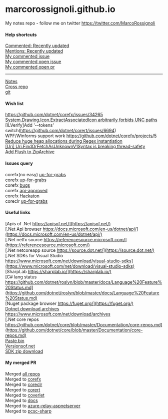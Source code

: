 # marcorossignoli.github.io
My notes repo - follow me on twitter <a href="https://twitter.com/MarcoRossignoli">https://twitter.com/MarcoRossignoli</a>

#### Help shortcuts

[Commented: Recently updated](https://github.com/issues?utf8=%E2%9C%93&q=commenter%3AMarcoRossignoli+sort%3Aupdated-desc+)  
[Mentions: Recently updated](https://github.com/issues?utf8=%E2%9C%93&q=mentions%3AMarcoRossignoli+sort%3Aupdated-desc+)  
[My commented issue](https://github.com/issues?utf8=%E2%9C%93&q=is%3Aissue+commenter%3AMarcoRossignoli+sort%3Aupdated-desc+)  
[My commented open issue](https://github.com/issues?q=is%3Aopen+is%3Aissue+commenter%3AMarcoRossignoli+sort%3Aupdated-desc)  
[My commented open pr](https://github.com/issues?utf8=%E2%9C%93&q=is%3Aopen+is%3Apr+commenter%3AMarcoRossignoli+sort%3Aupdated-desc+)  

---

[Notes](https://github.com/MarcoRossignoli/marcorossignoli.github.io/blob/master/docs/corefx/notes.md)  
[Cross repo](https://github.com/MarcoRossignoli/marcorossignoli.github.io/blob/master/docs/corefx/crossRepoManaged.md)  
[git](https://github.com/MarcoRossignoli/marcorossignoli.github.io/blob/master/docs/git/notes.md)  


#### Wish list
https://github.com/dotnet/corefx/issues/34265  
[System.Drawing.Icon.ExtractAssociatedIcon arbitrarily forbids UNC paths](https://github.com/dotnet/corefx/issues/34122)  
[ILVerify]Add '--tokens' switch(https://github.com/dotnet/corert/issues/6694)  
WPF/Winforms support work https://github.com/dotnet/corefx/projects/5  
[Reduce huge heap allocations during Regex instantiation](https://github.com/dotnet/corefx/issues/30507)  
[[Uri] Uri.FindOrFetchAsUnknownV1Syntax is breaking thread-safety](https://github.com/dotnet/corefx/issues/29360)  
[Add Flush to ZipArchive](https://github.com/dotnet/corefx/issues/25273#issuecomment-412282034)  


#### Issues query

corefx(no easy) [up-for-grabs](https://github.com/dotnet/corefx/issues?q=is%3Aissue+is%3Aopen+label%3Aup-for-grabs+-label%3Aeasy)  
corefx [up-for-grabs](https://github.com/dotnet/corefx/issues?q=is%3Aissue+is%3Aopen+label%3Aup-for-grabs)  
corefx [bugs](https://github.com/dotnet/corefx/issues?utf8=%E2%9C%93&q=is%3Aissue+is%3Aopen+label%3Abug)  
corefx [api-approved](https://github.com/dotnet/corefx/labels/api-approved)  
corefx [Hackaton](https://github.com/dotnet/corefx/issues?q=is%3Aissue+is%3Aopen+label%3AHackathon)  
coreclr [up-for-grabs](https://github.com/dotnet/coreclr/issues?q=is%3Aissue+is%3Aopen+label%3Aup-for-grabs)

#### Useful links

[Apis of .Net https://apisof.net/](https://apisof.net/)  
[.Net Api browser https://docs.microsoft.com/en-us/dotnet/api/](https://docs.microsoft.com/en-us/dotnet/api/)  
[.Net netfx source https://referencesource.microsoft.com/](https://referencesource.microsoft.com/)  
[.Net netcoreapp source https://source.dot.net/](https://source.dot.net/)  
[.Net SDKs for Visual Studio https://www.microsoft.com/net/download/visual-studio-sdks](https://www.microsoft.com/net/download/visual-studio-sdks)  
[SharpLab https://sharplab.io/](https://sharplab.io/)  
[C# lang status https://github.com/dotnet/roslyn/blob/master/docs/Language%20Feature%20Status.md](https://github.com/dotnet/roslyn/blob/master/docs/Language%20Feature%20Status.md)  
[Nuget package browser https://fuget.org/](https://fuget.org/)  
[Dotnet download archives https://www.microsoft.com/net/download/archives ](https://www.microsoft.com/net/download/archives)  
[.Net core repos https://github.com/dotnet/core/blob/master/Documentation/core-repos.md](https://github.com/dotnet/core/blob/master/Documentation/core-repos.md)  
[Paste bin](https://pastebin.com/)  
[Versionsof.net](https://versionsof.net)  
[SDK zip download](https://github.com/dotnet/core-sdk#installers-and-binaries)
#### My merged PR
  
Merged [all repos](https://github.com/pulls?utf8=%E2%9C%93&q=is%3Amerged+is%3Apr+author%3AMarcoRossignoli+is%3Amerged+is%3Apr+author%3AMarcoRossignoli+-repo%3AMarcoRossignoli%2Fmarcorossignoli.github.io+)  
Merged to [corefx](https://github.com/dotnet/corefx/pulls?utf8=%E2%9C%93&q=is%3Amerged+is%3Apr+author%3AMarcoRossignoli+)  
Merged to [coreclr](https://github.com/dotnet/coreclr/pulls?utf8=%E2%9C%93&q=is%3Amerged+is%3Apr+author%3AMarcoRossignoli+)  
Merged to [corert](https://github.com/dotnet/corert/pulls?utf8=%E2%9C%93&q=is%3Amerged+is%3Apr+author%3AMarcoRossignoli+)  
Merged to [coverlet](https://github.com/tonerdo/coverlet/pulls?utf8=%E2%9C%93&q=is%3Amerged+is%3Apr+author%3AMarcoRossignoli+)  
Merged to [docs](https://github.com/dotnet/docs/pulls?utf8=%E2%9C%93&q=is%3Amerged+is%3Apr+author%3AMarcoRossignoli+)  
Merged to [azure-relay-aspnetserver](https://github.com/Azure/azure-relay-aspnetserver/pulls?utf8=%E2%9C%93&q=is%3Amerged+is%3Apr+author%3AMarcoRossignoli+)  
Merged to [pcsc-sharp](https://github.com/danm-de/pcsc-sharp/pulls?utf8=%E2%9C%93&q=is%3Amerged+is%3Apr+author%3AMarcoRossignoli+)  
